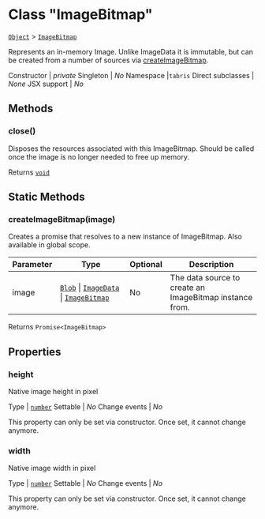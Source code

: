 ---
---
# Class "ImageBitmap"

<span style="white-space:nowrap;">[`Object`](https://developer.mozilla.org/en-US/docs/Web/JavaScript/Reference/Global_Objects/Object)</span> > <span style="white-space:nowrap;">[`ImageBitmap`](ImageBitmap.md)</span>

Represents an in-memory Image. Unlike ImageData it is immutable, but can be created from a number of sources via [createImageBitmap](#createimagebitmapimage).


Constructor | *private*
Singleton | *No*
Namespace |`tabris`
Direct subclasses | *None*
JSX support | *No*


## Methods

### close()



Disposes the resources associated with this ImageBitmap. Should be called once the image is no longer needed to free up memory.

Returns <span style="white-space:nowrap;">[`void`](https://www.typescriptlang.org/docs/handbook/basic-types.html#void)</span>

## Static Methods

### createImageBitmap(image)



Creates a promise that resolves to a new instance of ImageBitmap. Also available in global scope.


Parameter|Type|Optional|Description
-|-|-|-
image | <span style="white-space:nowrap;">[`Blob`](Blob.md) \| [`ImageData`](../types.md#imagedata) \| [`ImageBitmap`](ImageBitmap.md)</span> | No | The data source to create an ImageBitmap instance from.


Returns <span style="white-space:nowrap;">`Promise<ImageBitmap>`</span>


## Properties

### height


Native image height in pixel

Type | <span style="white-space:nowrap;">[`number`](https://developer.mozilla.org/en-US/docs/Web/JavaScript/Data_structures#Number_type)</span>
Settable | *No*
Change events | *No*




This property can only be set via constructor. Once set, it cannot change anymore.



### width


Native image width in pixel

Type | <span style="white-space:nowrap;">[`number`](https://developer.mozilla.org/en-US/docs/Web/JavaScript/Data_structures#Number_type)</span>
Settable | *No*
Change events | *No*




This property can only be set via constructor. Once set, it cannot change anymore.



